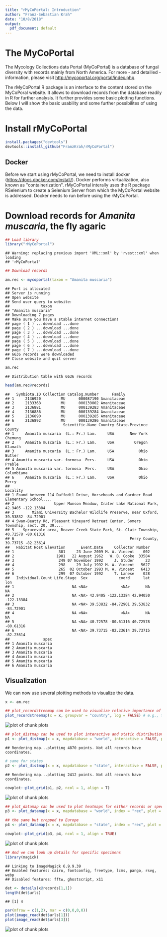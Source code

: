```yaml
---
title: "rMyCoPortal: Introduction"
author: "Franz-Sebastian Krah"
date: "10/8/2018"
output:
  pdf_document: default
---
```


# The MyCoPortal

The Mycology Collections data Portal (MyCoPortal) is a database of fungal diversity with records mainly from North America. For more - and detailled - information, please visit http://mycoportal.org/portal/index.php.

The rMyCoPortal R package is an interface to the content stored on the MyCoPoral website. It allows to download records from the database readily in R for further analysis. It further provides some basic plotting functions. Below I will show the basic usability and some further possibilites of using the data.

# Install rMyCoPortal

```r
install.packages("devtools")
devtools::install_github("FranzKrah/rMyCoPortal")
```

## Docker

Before we start using rMyCoPortal, we need to install docker (https://docs.docker.com/install/). Docker performs  virtualization, also known as "containerization". rMyCoPortal interally uses the R package RSelenium to create a Selenium Server from which the MyCoPortal website is addressed. 
Docker needs to run before using the rMyCoPortal.

# Download records for *Amanita muscaria*, the fly agaric



```r
## Load library
library("rMyCoPortal")
```

```
## Warning: replacing previous import 'XML::xml' by 'rvest::xml' when loading
## 'rMyCoPortal'
```

```r
## Download records

am.rec <- mycoportal(taxon = "Amanita muscaria")
```

```
## Port is allocated 
## Server is running 
## Open website
## Send user query to website:
##              taxon 
## "Amanita muscaria" 
## Downloading 7 pages
## Make sure you have a stable internet connection!
## page ( 1 ) ...download ...done 
## page ( 2 ) ...download ...done
## page ( 3 ) ...download ...done
## page ( 4 ) ...download ...done
## page ( 5 ) ...download ...done
## page ( 6 ) ...download ...done
## page ( 7 ) ...download ...done
## 6636 records were downloaded 
## Close website and quit server
```

```r
am.rec
```

```
## Distribution table with 6636 records
```

```r
head(am.rec@records)
```

```
##   Symbiota.ID Collection Catalog.Number      Family
## 1     2136920         MU      000087190 Amanitaceae
## 2     2133368         MU      000139002 Amanitaceae
## 3     2136881         MU      000139283 Amanitaceae
## 4     2136886         MU      000139284 Amanitaceae
## 5     2136890         MU      000139285 Amanitaceae
## 6     2136892         MU      000139286 Amanitaceae
##                        Scientific.Name Country State.Province     County
## 1     Amanita muscaria  (L.: Fr.) Lam.     USA       New York    Chemung
## 2     Amanita muscaria  (L.: Fr.) Lam.     USA         Oregon    Klamath
## 3     Amanita muscaria  (L.: Fr.) Lam.     USA           Ohio     Butler
## 4 Amanita muscaria var. formosa  Pers.     USA           Ohio     Preble
## 5 Amanita muscaria var. formosa  Pers.     USA           Ohio Columbiana
## 6     Amanita muscaria  (L.: Fr.) Lam.     USA           Ohio      Perry
##                                                                              Locality
## 1 Found between 114 Daffodil Drive, Horseheads and Gardner Road Elementary School,...
## 2                  Upper Munson Meadow, Crater Lake National Park, 42.9405 -122.13384
## 3        Miami University Bachelor Wildlife Preserve, near Oxford, 39.53832 -84.72901
## 4 Swan-Beatty Rd, Pleasant Vineyard Retreat Center, Somers Township, sect. 20, 39....
## 5    Sprucevale area, Beaver Creek State Park, St. Clair Township, 40.72578 -80.61316
## 6                                                    Perry County, 39.73715 -82.23614
##   Habitat Host Elevation       Event.Date     Collector Number
## 1                    301     23 June 2009 M. A. Vincent    002
## 2                   1981   22 August 1962   W. B. Cooke  33584
## 3                    249 07 November 1992     J. Studer     23
## 4                    298     29 July 1992 M. A. Vincent   5627
## 5                    265  02 October 1993 M. A. Vincent   6413
## 6                    299  07 October 1992     T. Lanese    028
##   Individual.Count Life.Stage  Sex              coord      lat        lon
## 1                          NA <NA>               <NA>       NA         NA
## 2                          NA <NA> 42.9405 -122.13384 42.94050 -122.13384
## 3                          NA <NA> 39.53832 -84.72901 39.53832  -84.72901
## 4                          NA <NA>               <NA>       NA         NA
## 5                          NA <NA> 40.72578 -80.61316 40.72578  -80.61316
## 6                          NA <NA> 39.73715 -82.23614 39.73715  -82.23614
##               spec
## 1 Amanita muscaria
## 2 Amanita muscaria
## 3 Amanita muscaria
## 4 Amanita muscaria
## 5 Amanita muscaria
## 6 Amanita muscaria
```

## Visualization
We can now use several plotting methods to visualize the data.


```r
x <- am.rec

## plot_recordstreemap can be used to visualize relative importance of aspects of the data
plot_recordstreemap(x = x, groupvar = "country", log = FALSE) # e.g., the country distribution
```

![plot of chunk plots](plots//plots-1.png)

```r
## plot_distmap can be used to plot interactive and static distribution maps
p1 <- plot_distmap(x = x, mapdatabase = "world", interactive = FALSE, plot = FALSE) # the default is interactive
```

```
## Rendering map...plotting 4870 points. Not all records have coordinates.
```

```r
# same for states
p2 <- plot_distmap(x = x, mapdatabase = "state", interactive = FALSE, plot = FALSE)
```

```
## Rendering map...plotting 2412 points. Not all records have coordinates.
```

```r
cowplot::plot_grid(p1, p2, ncol = 1, align = T)
```

![plot of chunk plots](plots//plots-2.png)

```r
## plot_datamap can be used to plot heatmaps for either records or species richness (index = "rich")
p3 <- plot_datamap(x = x, mapdatabase = "world", index = "rec", plot = FALSE)

## the same but cropped to Europe
p4 <- plot_datamap(x = x, mapdatabase = "state", index = "rec", plot = FALSE)

cowplot::plot_grid(p3, p4, ncol = 1, align = TRUE)
```

![plot of chunk plots](plots//plots-3.png)

```r
## And we can look up details for specific specimens
library(magick)
```

```
## Linking to ImageMagick 6.9.9.39
## Enabled features: cairo, fontconfig, freetype, lcms, pango, rsvg, webp
## Disabled features: fftw, ghostscript, x11
```

```r
det <- details(x@records[1,1])
length(det$urls)
```

```
## [1] 4
```

```r
par(mfrow = c(1,2), mar = c(0,0,0,0))
plot(image_read(det$urls[1]))
plot(image_read(det$urls[3]))
```

![plot of chunk plots](plots//plots-4.png)
